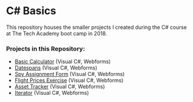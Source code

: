 # C# Basics
This repository houses the smaller projects I created during the C# course at The Tech Academy boot camp in 2018.

### Projects in this Repository: 
* [Basic Calculator](https://github.com/jhunschejones/The-Tech-Academy-Projects/tree/master/C%23%20Basics/Challenge10) (Visual C#, Webforms)
* [Datespans](https://github.com/jhunschejones/The-Tech-Academy-Projects/tree/master/C%23%20Basics/Challenge16) (Visual C#, Webforms)
* [Spy Assignment Form](https://github.com/jhunschejones/The-Tech-Academy-Projects/tree/master/C%23%20Basics/Challenge19) (Visual C#, Webforms)
* [Flight Prices Exercise](https://github.com/jhunschejones/The-Tech-Academy-Projects/tree/master/C%23%20Basics/CS-ASP_022) (Visual C#, Webforms)
* [Asset Tracker](https://github.com/jhunschejones/The-Tech-Academy-Projects/tree/master/C%23%20Basics/Challenge23) (Visual C#, Webforms)
* [Iterator](https://github.com/jhunschejones/The-Tech-Academy-Projects/tree/master/C%23%20Basics/ChallengeForXmenBattleCount) (Visual C#, Webforms)